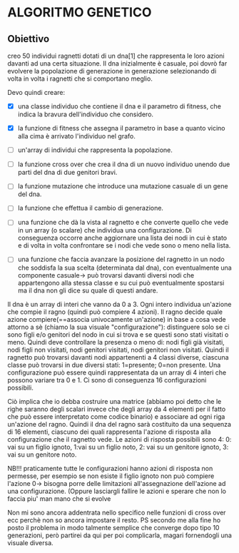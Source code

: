 # ALGORITMO GENETICO

## Obiettivo

creo 50 individui ragnetti dotati di un dna[1] che rappresenta le loro azioni
davanti ad una certa situazione. Il dna inizialmente è casuale, poi dovrò far
evolvere la popolazione di generazione in generazione selezionando di volta in
volta i ragnetti che si comportano meglio.

Devo quindi creare:

- [x] una classe individuo che contiene il dna e il parametro di fitness, che indica la bravura dell'individuo che considero.

- [x] la funzione di fitness che assegna il parametro in base a quanto vicino alla cima è arrivato l'individuo nel grafo.

- [ ] un'array di individui che rappresenta la popolazione.

- [ ] la funzione cross over che crea il dna di un nuovo individuo unendo due parti del dna di due genitori bravi.

- [ ] la funzione mutazione che introduce una mutazione casuale di un gene del dna.

- [ ] la funzione che effettua il cambio di generazione.

- [ ] una funzione che dà la vista al ragnetto e che converte quello che vede in un
array (o scalare) che individua una configurazione. Di conseguenza occorre
anche aggiornare una lista dei nodi in cui è stato e di volta in volta
confrontare se i nodi che vede sono o meno nella lista.

- [ ] una funzione che faccia avanzare la posizione del ragnetto in un nodo che
  soddisfa la sua scelta (determinata dal dna), con eventualmente una
  componente casuale-> può trovarsi davanti diversi nodi che appartengono alla
  stessa classe e su cui può eventualmente spostarsi ma il dna non gli dice su
  quale di questi andare.

Il dna è un array di interi che vanno da 0 a 3. Ogni intero individua
un'azione che compie il ragno (quindi può compiere 4 azioni). Il ragno decide
quale azione compiere(==associa univocamente un'azione) in base a cosa vede
attorno a sè (chiamo la sua visuale "configurazione"): distinguere solo se ci
sono figli e/o genitori del nodo in cui si trova e se questi sono stati
visitati o meno. Quindi deve controllare la presenza o meno di: nodi figli già
visitati, nodi figli non visitati, nodi genitori visitati, nodi genitori non
visitati. Quindi il ragnetto può trovarsi davanti nodi appartenenti a 4 classi
diverse, ciascuna classe può trovarsi in due diversi stati: 1=presente; 0=non
presente. Una configurazione può essere quindi rappresentata da un array di 4
interi che possono variare tra 0 e 1. Ci sono di conseguenza 16 configurazioni
possibili.

Ciò implica che io debba costruire una matrice (abbiamo poi detto che le righe
saranno degli scalari invece che degli array da 4 elementi per il fatto che può
essere interpretato come codice binario) e associare ad ogni riga un'azione del
ragno. Quindi il dna del ragno sarà costituito da una sequenza di 16 elementi,
ciascuno dei quali rappresenta l'azione di risposta alla configurazione che il
ragnetto vede. Le azioni di risposta possibili sono 4: 0: vai su un figlio
ignoto, 1:vai su un figlio noto, 2: vai su un genitore ignoto, 3: vai su un
genitore noto.

NB!!! praticamente tutte le configurazioni hanno azioni di risposta non
permesse, per esempio se non esiste il figlio ignoto non può compiere l'azione
0-> bisogna porre delle limitazioni all'assegnazione dell'azione ad una
configurazione. (Oppure lasciargli fallire le azioni e sperare che non lo
faccia piu' man mano che si evolve


Non mi sono ancora addentrata nello specifico nelle funzioni di cross over ecc
perchè non so ancora impostare il resto. 
PS secondo me alla fine ho posto il problema in modo talmente semplice che
converge dopo tipo 10 generazioni, però partirei da qui per poi complicarla,
magari fornendogli una visuale diversa.

